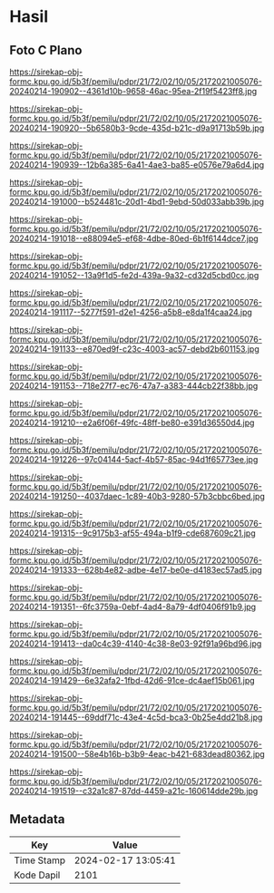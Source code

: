 # Hasil

## Foto C Plano

https://sirekap-obj-formc.kpu.go.id/5b3f/pemilu/pdpr/21/72/02/10/05/2172021005076-20240214-190902--4361d10b-9658-46ac-95ea-2f19f5423ff8.jpg

https://sirekap-obj-formc.kpu.go.id/5b3f/pemilu/pdpr/21/72/02/10/05/2172021005076-20240214-190920--5b6580b3-9cde-435d-b21c-d9a91713b59b.jpg

https://sirekap-obj-formc.kpu.go.id/5b3f/pemilu/pdpr/21/72/02/10/05/2172021005076-20240214-190939--12b6a385-6a41-4ae3-ba85-e0576e79a6d4.jpg

https://sirekap-obj-formc.kpu.go.id/5b3f/pemilu/pdpr/21/72/02/10/05/2172021005076-20240214-191000--b524481c-20d1-4bd1-9ebd-50d033abb39b.jpg

https://sirekap-obj-formc.kpu.go.id/5b3f/pemilu/pdpr/21/72/02/10/05/2172021005076-20240214-191018--e88094e5-ef68-4dbe-80ed-6b1f6144dce7.jpg

https://sirekap-obj-formc.kpu.go.id/5b3f/pemilu/pdpr/21/72/02/10/05/2172021005076-20240214-191052--13a9f1d5-fe2d-439a-9a32-cd32d5cbd0cc.jpg

https://sirekap-obj-formc.kpu.go.id/5b3f/pemilu/pdpr/21/72/02/10/05/2172021005076-20240214-191117--5277f591-d2e1-4256-a5b8-e8da1f4caa24.jpg

https://sirekap-obj-formc.kpu.go.id/5b3f/pemilu/pdpr/21/72/02/10/05/2172021005076-20240214-191133--e870ed9f-c23c-4003-ac57-debd2b601153.jpg

https://sirekap-obj-formc.kpu.go.id/5b3f/pemilu/pdpr/21/72/02/10/05/2172021005076-20240214-191153--718e27f7-ec76-47a7-a383-444cb22f38bb.jpg

https://sirekap-obj-formc.kpu.go.id/5b3f/pemilu/pdpr/21/72/02/10/05/2172021005076-20240214-191210--e2a6f06f-49fc-48ff-be80-e391d36550d4.jpg

https://sirekap-obj-formc.kpu.go.id/5b3f/pemilu/pdpr/21/72/02/10/05/2172021005076-20240214-191226--97c04144-5acf-4b57-85ac-94d1f65773ee.jpg

https://sirekap-obj-formc.kpu.go.id/5b3f/pemilu/pdpr/21/72/02/10/05/2172021005076-20240214-191250--4037daec-1c89-40b3-9280-57b3cbbc6bed.jpg

https://sirekap-obj-formc.kpu.go.id/5b3f/pemilu/pdpr/21/72/02/10/05/2172021005076-20240214-191315--9c9175b3-af55-494a-b1f9-cde687609c21.jpg

https://sirekap-obj-formc.kpu.go.id/5b3f/pemilu/pdpr/21/72/02/10/05/2172021005076-20240214-191333--628b4e82-adbe-4e17-be0e-d4183ec57ad5.jpg

https://sirekap-obj-formc.kpu.go.id/5b3f/pemilu/pdpr/21/72/02/10/05/2172021005076-20240214-191351--6fc3759a-0ebf-4ad4-8a79-4df0406f91b9.jpg

https://sirekap-obj-formc.kpu.go.id/5b3f/pemilu/pdpr/21/72/02/10/05/2172021005076-20240214-191413--da0c4c39-4140-4c38-8e03-92f91a96bd96.jpg

https://sirekap-obj-formc.kpu.go.id/5b3f/pemilu/pdpr/21/72/02/10/05/2172021005076-20240214-191429--6e32afa2-1fbd-42d6-91ce-dc4aef15b061.jpg

https://sirekap-obj-formc.kpu.go.id/5b3f/pemilu/pdpr/21/72/02/10/05/2172021005076-20240214-191445--69ddf71c-43e4-4c5d-bca3-0b25e4dd21b8.jpg

https://sirekap-obj-formc.kpu.go.id/5b3f/pemilu/pdpr/21/72/02/10/05/2172021005076-20240214-191500--58e4b16b-b3b9-4eac-b421-683dead80362.jpg

https://sirekap-obj-formc.kpu.go.id/5b3f/pemilu/pdpr/21/72/02/10/05/2172021005076-20240214-191519--c32a1c87-87dd-4459-a21c-160614dde29b.jpg


## Metadata

| Key        | Value               |
| ---------- | ------------------- |
| Time Stamp | 2024-02-17 13:05:41 |
| Kode Dapil | 2101                |



